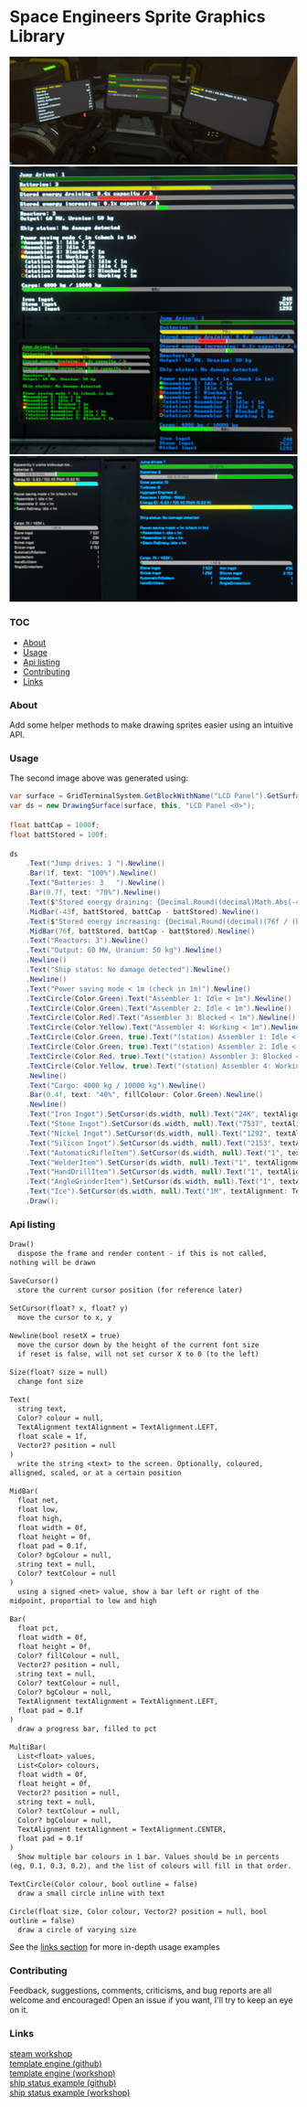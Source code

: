 # Space Engineers Sprite Graphics Library

<img src="images/status1.3.png">
<img src="images/graphics.png">
<img src="images/status1.1.png">

### TOC
- [About](#about)
- [Usage](#usage)
- [Api listing](#api-listing)
- [Contributing](#contributing)
- [Links](#links)

### About
Add some helper methods to make drawing sprites easier using an intuitive API.

### Usage

The second image above was generated using:
```cs
var surface = GridTerminalSystem.GetBlockWithName("LCD Panel").GetSurface(0);
var ds = new DrawingSurface(surface, this, "LCD Panel <0>");

float battCap = 1000f;
float battStored = 100f;

ds
    .Text("Jump drives: 1 ").Newline()
    .Bar(1f, text: "100%").Newline()
    .Text("Batteries: 3   ").Newline()
    .Bar(0.7f, text: "70%").Newline()
    .Text($"Stored energy draining: {Decimal.Round((decimal)Math.Abs(-43f / battStored), 1)}% capacity / h").Newline()
    .MidBar(-43f, battStored, battCap - battStored).Newline()
    .Text($"Stored energy increasing: {Decimal.Round((decimal)(76f / (battCap - battStored)), 1)}% capacity / h").Newline()
    .MidBar(76f, battStored, battCap - battStored).Newline()
    .Text("Reactors: 3").Newline()
    .Text("Output: 60 MW, Uranium: 50 kg").Newline()
    .Newline()
    .Text("Ship status: No damage detected").Newline()
    .Newline()
    .Text("Power saving mode < 1m (check in 1m)").Newline()
    .TextCircle(Color.Green).Text("Assembler 1: Idle < 1m").Newline()
    .TextCircle(Color.Green).Text("Assembler 2: Idle < 1m").Newline()
    .TextCircle(Color.Red).Text("Assembler 3: Blocked < 1m").Newline()
    .TextCircle(Color.Yellow).Text("Assembler 4: Working < 1m").Newline()
    .TextCircle(Color.Green, true).Text("(station) Assembler 1: Idle < 1m").Newline()
    .TextCircle(Color.Green, true).Text("(station) Assembler 2: Idle < 1m").Newline()
    .TextCircle(Color.Red, true).Text("(station) Assembler 3: Blocked < 1m").Newline()
    .TextCircle(Color.Yellow, true).Text("(station) Assembler 4: Working < 1m").Newline()
    .Newline()
    .Text("Cargo: 4000 kg / 10000 kg").Newline()
    .Bar(0.4f, text: "40%", fillColour: Color.Green).Newline()
    .Newline()
    .Text("Iron Ingot").SetCursor(ds.width, null).Text("24K", textAlignment: TextAlignment.RIGHT).Newline()
    .Text("Stone Ingot").SetCursor(ds.width, null).Text("7537", textAlignment: TextAlignment.RIGHT).Newline()
    .Text("Nickel Ingot").SetCursor(ds.width, null).Text("1292", textAlignment: TextAlignment.RIGHT).Newline()
    .Text("Silicon Ingot").SetCursor(ds.width, null).Text("2153", textAlignment: TextAlignment.RIGHT).Newline()
    .Text("AutomaticRifleItem").SetCursor(ds.width, null).Text("1", textAlignment: TextAlignment.RIGHT).Newline()
    .Text("WelderItem").SetCursor(ds.width, null).Text("1", textAlignment: TextAlignment.RIGHT).Newline()
    .Text("HandDrillItem").SetCursor(ds.width, null).Text("1", textAlignment: TextAlignment.RIGHT).Newline()
    .Text("AngleGrinderItem").SetCursor(ds.width, null).Text("1", textAlignment: TextAlignment.RIGHT).Newline()
    .Text("Ice").SetCursor(ds.width, null).Text("1M", textAlignment: TextAlignment.RIGHT).Newline()
    .Draw();
```

### Api listing


```
Draw()
  dispose the frame and render content - if this is not called, nothing will be drawn

SaveCursor()
  store the current cursor position (for reference later)

SetCursor(float? x, float? y)
  move the cursor to x, y

Newline(bool resetX = true)
  move the cursor down by the height of the current font size
  if reset is false, will not set cursor X to 0 (to the left)

Size(float? size = null)
  change font size

Text(
  string text,
  Color? colour = null,
  TextAlignment textAlignment = TextAlignment.LEFT,
  float scale = 1f,
  Vector2? position = null
)
  write the string <text> to the screen. Optionally, coloured, alligned, scaled, or at a certain position

MidBar(
  float net,
  float low,
  float high,
  float width = 0f,
  float height = 0f,
  float pad = 0.1f,
  Color? bgColour = null,
  string text = null,
  Color? textColour = null
)
  using a signed <net> value, show a bar left or right of the midpoint, proportial to low and high

Bar(
  float pct,
  float width = 0f,
  float height = 0f,
  Color? fillColour = null,
  Vector2? position = null,
  string text = null,
  Color? textColour = null,
  Color? bgColour = null,
  TextAlignment textAlignment = TextAlignment.LEFT,
  float pad = 0.1f
)
  draw a progress bar, filled to pct

MultiBar(
  List<float> values,
  List<Color> colours,
  float width = 0f,
  float height = 0f,
  Vector2? position = null,
  string text = null,
  Color? textColour = null,
  Color? bgColour = null,
  TextAlignment textAlignment = TextAlignment.CENTER,
  float pad = 0.1f
)
  Show multiple bar colours in 1 bar. Values should be in percents (eg, 0.1, 0.3, 0.2), and the list of colours will fill in that order.

TextCircle(Color colour, bool outline = false)
  draw a small circle inline with text

Circle(float size, Color colour, Vector2? position = null, bool outline = false)
  draw a circle of varying size
```

See the [links section](#links) for more in-depth usage examples

### Contributing
Feedback, suggestions, comments, criticisms, and bug reports are all welcome and encouraged! Open an issue if you want, I'll try to keep an eye on it.

### Links
[steam workshop](https://steamcommunity.com/sharedfiles/filedetails/?id=2314207214)  
[template engine (github)](https://github.com/p-mcgowan/se-scripts/tree/master/template)  
[template engine (workshop)](https://steamcommunity.com/sharedfiles/filedetails/?id=2314207999)  
[ship status example (github)](https://github.com/p-mcgowan/se-scripts/tree/master/ShipStatus)  
[ship status example (workshop)](https://steamcommunity.com/sharedfiles/filedetails/?id=2314209066)  
